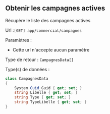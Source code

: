 ## <span id='listedescampagnes'>Obtenir les campagnes actives</span>

Récupère le liste des campagnes actives

Url :`[GET] app/commercial/campagnes`

Paramètres : 

- Cette url n'accepte aucun paramètre

Type de retour : `CampagnesData[]`

Type(s) de données :

```csharp
class CampagnesData
{
	System.Guid Guid { get; set; }
	string Libelle { get; set; }
	string Type { get; set; }
	string TypeLibelle { get; set; }
}

```

